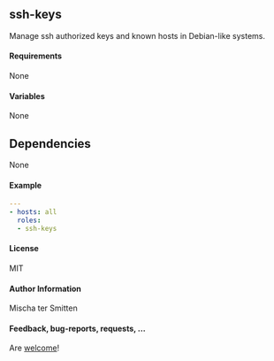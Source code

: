 ## ssh-keys

Manage ssh authorized keys and known hosts in Debian-like systems.

#### Requirements

None

#### Variables

None

## Dependencies

None

#### Example

```yaml
---
- hosts: all
  roles:
  - ssh-keys
```

#### License

MIT

#### Author Information

Mischa ter Smitten

#### Feedback, bug-reports, requests, ...

Are [welcome](https://github.com/Oefenweb/ansible-ssh-keys/issues)!
